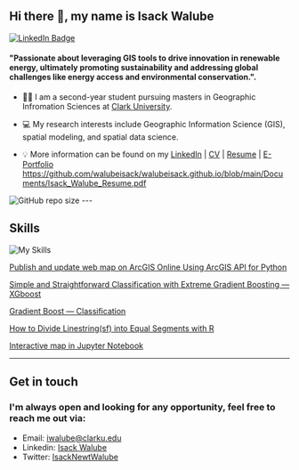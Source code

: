 
## **Hi there 👋, my name is Isack Walube**

[![LinkedIn Badge](https://img.shields.io/badge/My-LinkedIn-blue)](https://www.linkedin.com/in/isack-walube-458876217/)


#### **"Passionate about leveraging GIS tools to drive innovation in renewable energy, ultimately promoting sustainability and addressing global challenges like energy access and environmental conservation.".** 
+ 👩‍🏫 I am a second-year student pursuing masters in Geographic Infromation Sciences at [Clark University](https://www.clarku.edu/departments/geography/).


+ 💻 My research interests include Geographic Information Science (GIS), spatial modeling, and spatial data science. 

+ 💡 More information can be found on my [LinkedIn](https://www.linkedin.com/in/isack-walube-458876217) | [CV]([https://gisynw.github.io/YananWu-Files/YananWu_CV.pdf](https://github.com/walubeisack/walubeisack.github.io/blob/main/Documents/Isack_Walube_Resume.pdf)) | [Resume](https://gisynw.github.io/YananWu-Files/YananWu_Resume.pdf) | [E-Portfolio](https://walubeisack.weebly.com/) https://github.com/walubeisack/walubeisack.github.io/blob/main/Documents/Isack_Walube_Resume.pdf

<img alt="GitHub repo size" src="https://img.shields.io/github/repo-size/walubeisack/gisiw">
---

## **Skills**
![My Skills](https://skillicons.dev/icons?i=js,py,r,html,css)


[Publish and update web map on ArcGIS Online Using ArcGIS API for Python](https://ywu120766.medium.com/publish-a-web-map-on-arcgis-online-using-arcgis-api-for-python-a7b3dc639ed7)

[Simple and Straightforward Classification with Extreme Gradient Boosting — XGboost](https://ywu120766.medium.com/simple-and-straightforward-classification-with-extreme-gradient-boosting-xgboost-e88257dbe9a7)

[Gradient Boost — Classification](https://ywu120766.medium.com/gradient-boost-classification-bc1faf0a3dbe)

[How to Divide Linestring(sf) into Equal Segments with R](https://ywu120766.medium.com/how-to-divide-linestring-sf-into-equal-segments-with-r-935a9ebaec7a)

[Interactive map in Jupyter Notebook](https://ywu120766.medium.com/ipyleaflet-ipywidgets-interactive-map-in-jupyter-notebook-a6ba76586cb5)

---

## Get in touch
### **I'm always open and looking for any opportunity, feel free to reach me out via:<br />**
- Email: [iwalube@clarku.edu](mailto:iwalube@clarku.edu)<br />
- Linkedin: [Isack Walube](https://www.linkedin.com/in/isack-walube-458876217)<br />
- Twitter: [IsackNewtWalube](https://x.com/IsaacNewtWalube)<br />








